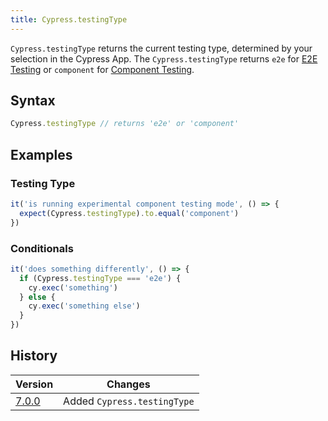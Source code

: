 ```yaml
---
title: Cypress.testingType
---
```


`Cypress.testingType` returns the current testing type, determined by your
selection in the Cypress App. The `Cypress.testingType` returns `e2e` for
[E2E Testing](/guides/overview/choosing-testing-type#What-is-End-to-end-Testing)
or `component` for
[Component Testing](/guides/overview/choosing-testing-type#What-is-Component-Testing).

## Syntax

```javascript
Cypress.testingType // returns 'e2e' or 'component'
```

## Examples

### Testing Type

```javascript
it('is running experimental component testing mode', () => {
  expect(Cypress.testingType).to.equal('component')
})
```

### Conditionals

```javascript
it('does something differently', () => {
  if (Cypress.testingType === 'e2e') {
    cy.exec('something')
  } else {
    cy.exec('something else')
  }
})
```

## History

| Version                               | Changes                     |
| ------------------------------------- | --------------------------- |
| [7.0.0](/guides/references/changelog) | Added `Cypress.testingType` |
